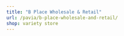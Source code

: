 ```yaml
---
title: "B Place Wholesale & Retail"
url: /pavia/b-place-wholesale-and-retail/
shop: variety store
---
```

